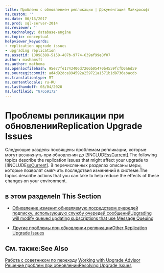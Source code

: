 ```yaml
---
title: Проблемы с обновлением репликации | Документация Майкрософт
ms.custom: ''
ms.date: 06/13/2017
ms.prod: sql-server-2014
ms.reviewer: ''
ms.technology: database-engine
ms.topic: conceptual
helpviewer_keywords:
- replication upgrade issues
- upgrading replication
ms.assetid: 18898388-5158-407b-9774-639af99e8f07
author: mashamsft
ms.author: mathoma
ms.openlocfilehash: 95e77fe1743406d7206b05470b4559fcfb0a6d59
ms.sourcegitcommit: ad4d92dce894592a259721a1571b1d8736abacdb
ms.translationtype: MT
ms.contentlocale: ru-RU
ms.lasthandoff: 08/04/2020
ms.locfileid: "87659172"
---
```

# <a name="replication-upgrade-issues"></a><span data-ttu-id="a4740-102">Проблемы репликации при обновлении</span><span class="sxs-lookup"><span data-stu-id="a4740-102">Replication Upgrade Issues</span></span>
  <span data-ttu-id="a4740-103">Следующие разделы посвящены проблемам репликации, которые могут возникнуть при обновлении до [!INCLUDE[ssCurrent](../../includes/sscurrent-md.md)].</span><span class="sxs-lookup"><span data-stu-id="a4740-103">The following topics describe the replication issues that might affect your upgrade to [!INCLUDE[ssCurrent](../../includes/sscurrent-md.md)].</span></span> <span data-ttu-id="a4740-104">В перечисленных разделах описаны меры, которые позволят смягчить последствия изменений в системе.</span><span class="sxs-lookup"><span data-stu-id="a4740-104">The topics describe actions that you can take to help reduce the effects of these changes on your environment.</span></span>  
  
## <a name="in-this-section"></a><span data-ttu-id="a4740-105">в этом разделе</span><span class="sxs-lookup"><span data-stu-id="a4740-105">In This Section</span></span>  
  
-   [<span data-ttu-id="a4740-106">Обновление изменит обновляемую посредством очередей подписку, использующую службу очередей сообщений</span><span class="sxs-lookup"><span data-stu-id="a4740-106">Upgrading will modify queued updating subscriptions that use Message Queuing</span></span>](../../../2014/sql-server/install/upgrading-will-modify-queued-updating-subscriptions-that-use-message-queuing.md)  
  
-   [<span data-ttu-id="a4740-107">Другие проблемы при обновлении репликации</span><span class="sxs-lookup"><span data-stu-id="a4740-107">Other Replication Upgrade Issues</span></span>](../../../2014/sql-server/install/other-replication-upgrade-issues.md)  
  
## <a name="see-also"></a><span data-ttu-id="a4740-108">См. также:</span><span class="sxs-lookup"><span data-stu-id="a4740-108">See Also</span></span>  
 <span data-ttu-id="a4740-109">[Работа с советником по переходу](../../../2014/sql-server/install/working-with-upgrade-advisor.md) </span><span class="sxs-lookup"><span data-stu-id="a4740-109">[Working with Upgrade Advisor](../../../2014/sql-server/install/working-with-upgrade-advisor.md) </span></span>  
 [<span data-ttu-id="a4740-110">Решение проблем при обновлении</span><span class="sxs-lookup"><span data-stu-id="a4740-110">Resolving Upgrade Issues</span></span>](../../../2014/sql-server/install/resolving-upgrade-issues.md)  
  
  
